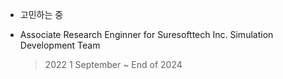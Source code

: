 
- 고민하는 중

- Associate Research Enginner for Suresofttech Inc. Simulation Development Team
    > 2022 1 September ~ End of 2024
<!---
RafesiA/RafesiA is a ✨ special ✨ repository because its `README.md` (this file) appears on your GitHub profile.
You can click the Preview link to take a look at your changes.
--->
